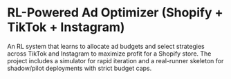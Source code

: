 # RL-Powered Ad Optimizer (Shopify + TikTok + Instagram)

An RL system that learns to allocate ad budgets and select strategies across TikTok and Instagram to maximize profit for a Shopify store. The project includes a simulator for rapid iteration and a real-runner skeleton for shadow/pilot deployments with strict budget caps.
